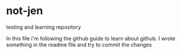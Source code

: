 # not-jen
testing and learning repository

In this file i'm following the github guide to learn about github. 
I wrote something in the readme file and try to commit the changes
